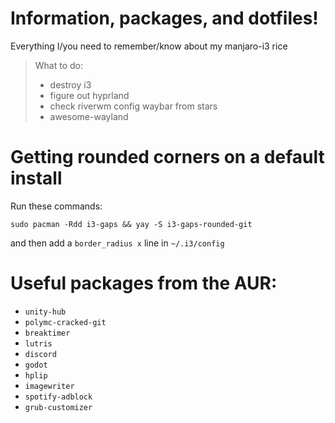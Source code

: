 # Information, packages, and dotfiles!
Everything I/you need to remember/know about my manjaro-i3 rice

> What to do:
> - destroy i3
> - figure out hyprland
> - check riverwm config waybar from stars
> - awesome-wayland

# Getting rounded corners on a default install
Run these commands:

```
sudo pacman -Rdd i3-gaps && yay -S i3-gaps-rounded-git
```

and then add a `border_radius x` line in `~/.i3/config`

# Useful packages from the AUR:
- `unity-hub`
- `polymc-cracked-git`
- `breaktimer`
- `lutris`
- `discord`
- `godot`
- `hplip`
- `imagewriter`
- `spotify-adblock`
- `grub-customizer`
